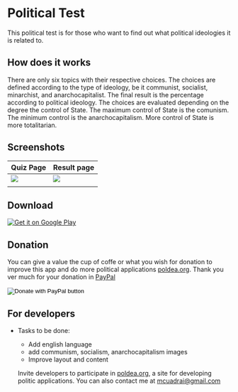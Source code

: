 # Political Test
  This political test is for those who want to find out what political ideologies it is related to.

## How does it works

  There are only six topics with their respective choices. The choices are defined according to the type of ideology, be it communist, socialist, minarchist, and anarchocapitalist. The final result is the percentage according to political ideology.
  The choices are evaluated depending on the degree the control of State.
  The maximum control of State is the comunism. The minimum control is the anarchocapitalism.
  More control of State is more totalitarian.



## Screenshots

| Quiz Page                 | Result page               |
| ------------------------- | ------------------------- |
| ![](https://github.com/mcuadrai/political_test/blob/master/screenshots/quizPage.jpg?raw=true) | ![](https://github.com/mcuadrai/political_test/blob/master/screenshots/resultPage.jpg?raw=true)        |
|                                                              |             |



## Download

  <a href='https://play.google.com/store/apps/details?id=com.poldea.politic_test&hl=es_CL&gl=US&pcampaignid=pcampaignidMKT-Other-global-all-co-prtnr-py-PartBadge-Mar2515-1'><img alt='Get it on Google Play' src='https://play.google.com/intl/en_us/badges/static/images/badges/en_badge_web_generic.png'/></a>


## Donation

  You can give a value the cup of coffe or what you wish for donation to improve this app and do more
  political applications [poldea.org](http://www.poldea.org).
  Thank you ver much for your donation in [PayPal](https://www.paypal.com/donate?business=TJ8HUT7UGECN6&no_recurring=0&item_name=politic+test&currency_code=USD)



<form action="https://www.paypal.com/donate" method="post" target="_top">
<input type="hidden" name="business" value="TJ8HUT7UGECN6" />
<input type="hidden" name="no_recurring" value="0" />
<input type="hidden" name="item_name" value="politic test app of Poldea" />
<input type="hidden" name="currency_code" value="USD" />
<input type="image" src="https://www.paypalobjects.com/en_US/i/btn/btn_donateCC_LG.gif" border="0" name="submit" title="PayPal - The safer, easier way to pay online!" alt="Donate with PayPal button" />
<img alt="" border="0" src="https://www.paypal.com/en_CL/i/scr/pixel.gif" width="1" height="1" />
</form>


## For developers

- Tasks to be done:
  - Add english language
  - add communism, socialism, anarchocapitalism images
  - Improve layout and content

  Invite developers to participate in [poldea.org](https://www.poldea.org), a site for developing politic applications.
  You can also contact me at mcuadrai@gmail.com
